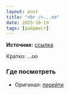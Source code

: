```yaml
---
layout: post
title: "<br />...оо"
date: 2025-10-19
tags: [дайджест]
---
```


**Источник:** [ссылка](https://t.me/nn4st/246121)

Кратко: ...оо

### Где посмотреть
- Оригинал: [перейти]({link})
